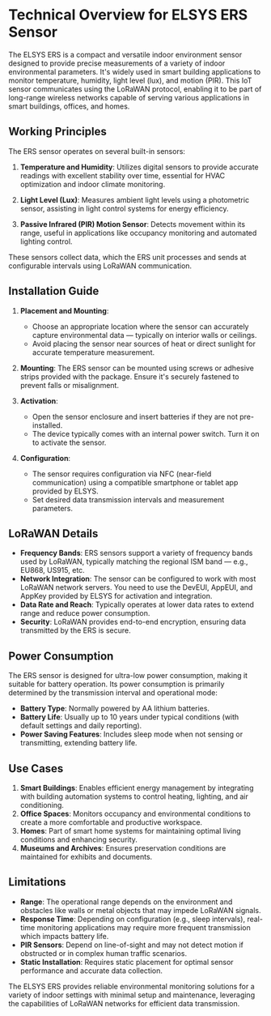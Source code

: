 # Technical Overview for ELSYS ERS Sensor

The ELSYS ERS is a compact and versatile indoor environment sensor designed to provide precise measurements of a variety of indoor environmental parameters. It's widely used in smart building applications to monitor temperature, humidity, light level (lux), and motion (PIR). This IoT sensor communicates using the LoRaWAN protocol, enabling it to be part of long-range wireless networks capable of serving various applications in smart buildings, offices, and homes.

## Working Principles

The ERS sensor operates on several built-in sensors:

1. **Temperature and Humidity**: Utilizes digital sensors to provide accurate readings with excellent stability over time, essential for HVAC optimization and indoor climate monitoring.

2. **Light Level (Lux)**: Measures ambient light levels using a photometric sensor, assisting in light control systems for energy efficiency.

3. **Passive Infrared (PIR) Motion Sensor**: Detects movement within its range, useful in applications like occupancy monitoring and automated lighting control.

These sensors collect data, which the ERS unit processes and sends at configurable intervals using LoRaWAN communication.

## Installation Guide

1. **Placement and Mounting**: 
   - Choose an appropriate location where the sensor can accurately capture environmental data — typically on interior walls or ceilings.
   - Avoid placing the sensor near sources of heat or direct sunlight for accurate temperature measurement.

2. **Mounting**: The ERS sensor can be mounted using screws or adhesive strips provided with the package. Ensure it's securely fastened to prevent falls or misalignment.

3. **Activation**: 
   - Open the sensor enclosure and insert batteries if they are not pre-installed.
   - The device typically comes with an internal power switch. Turn it on to activate the sensor.

4. **Configuration**: 
   - The sensor requires configuration via NFC (near-field communication) using a compatible smartphone or tablet app provided by ELSYS. 
   - Set desired data transmission intervals and measurement parameters.

## LoRaWAN Details

- **Frequency Bands**: ERS sensors support a variety of frequency bands used by LoRaWAN, typically matching the regional ISM band — e.g., EU868, US915, etc.
- **Network Integration**: The sensor can be configured to work with most LoRaWAN network servers. You need to use the DevEUI, AppEUI, and AppKey provided by ELSYS for activation and integration.
- **Data Rate and Reach**: Typically operates at lower data rates to extend range and reduce power consumption.
- **Security**: LoRaWAN provides end-to-end encryption, ensuring data transmitted by the ERS is secure.

## Power Consumption

The ERS sensor is designed for ultra-low power consumption, making it suitable for battery operation. Its power consumption is primarily determined by the transmission interval and operational mode:

- **Battery Type**: Normally powered by AA lithium batteries.
- **Battery Life**: Usually up to 10 years under typical conditions (with default settings and daily reporting).
- **Power Saving Features**: Includes sleep mode when not sensing or transmitting, extending battery life.

## Use Cases

1. **Smart Buildings**: Enables efficient energy management by integrating with building automation systems to control heating, lighting, and air conditioning.
2. **Office Spaces**: Monitors occupancy and environmental conditions to create a more comfortable and productive workspace.
3. **Homes**: Part of smart home systems for maintaining optimal living conditions and enhancing security.
4. **Museums and Archives**: Ensures preservation conditions are maintained for exhibits and documents.

## Limitations

- **Range**: The operational range depends on the environment and obstacles like walls or metal objects that may impede LoRaWAN signals.
- **Response Time**: Depending on configuration (e.g., sleep intervals), real-time monitoring applications may require more frequent transmission which impacts battery life.
- **PIR Sensors**: Depend on line-of-sight and may not detect motion if obstructed or in complex human traffic scenarios.
- **Static Installation**: Requires static placement for optimal sensor performance and accurate data collection.

The ELSYS ERS provides reliable environmental monitoring solutions for a variety of indoor settings with minimal setup and maintenance, leveraging the capabilities of LoRaWAN networks for efficient data transmission.
